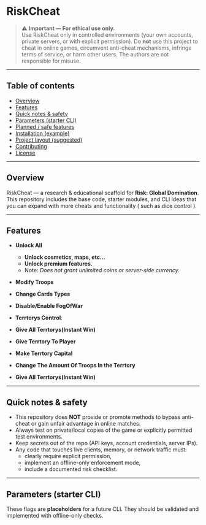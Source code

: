# RiskCheat
> ⚠️ **Important — For ethical use only.**  
> Use RiskCheat only in controlled environments (your own accounts, private servers, or with explicit permission). Do **not** use this project to cheat in online games, circumvent anti-cheat mechanisms, infringe terms of service, or harm other users. The authors are not responsible for misuse.

---

## Table of contents

- [Overview](#overview)  
- [Features](#features)  
- [Quick notes & safety](#quick-notes--safety)  
- [Parameters (starter CLI)](#parameters-starter-cli)  
- [Planned / safe features](#planned--safe-features)  
- [Installation (example)](#installation-example)  
- [Project layout (suggested)](#project-layout-suggested)  
- [Contributing](#contributing)  
- [License](#license)

---
## Overview
RiskCheat — a research & educational scaffold for **Risk: Global Domination**.  
This repository includes the base code, starter modules, and CLI ideas that you can expand with more cheats and functionality ( such as dice control ).  
 
---

## Features

- **Unlock All** 
  - **Unlock cosmetics, maps, etc...**
  - **Unlock premium features.**  
  - Note: *Does not grant unlimited coins or server-side currency.*
  
- **Modify Troops**  
- **Change Cards Types**
- **Disable/Enable FogOfWar**
- **Terrtorys Control**:
 - **Give All Terrtorys(Instant Win)**
 - **Give Terrtory To Player**
 - **Make Terrtory Capital**
 - **Change The Amount Of Troops In the Terrtory** 
 - **Give All Terrtorys(Instant Win)**
---

## Quick notes & safety

- This repository does **NOT** provide or promote methods to bypass anti-cheat or gain unfair advantage in online matches.  
- Always test on private/local copies of the game or explicitly permitted test environments.  
- Keep secrets out of the repo (API keys, account credentials, server IPs).  
- Any code that touches live clients, memory, or network traffic must:
  - clearly require explicit permission,
  - implement an offline-only enforcement mode,
  - include a documented risk checklist.

---

## Parameters (starter CLI)

These flags are **placeholders** for a future CLI. They should be validated and implemented with offline-only checks.

